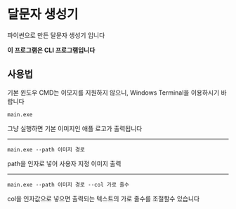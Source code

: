 # 달문자 생성기

파이썬으로 만든 달문자 생성기 입니다

**이 프로그램은 CLI 프로그램입니다**

## 사용법
기본 윈도우 CMD는 이모지를 지원하지 않으니, Windows Terminal을 이용하시기 바랍니다
```
main.exe
```
그냥 실행하면 기본 이미지인 애플 로고가 출력됩니다

---

```
main.exe --path 이미지 경로
```
path을 인자로 넣어 사용자 지정 이미지 출력

---

```
main.exe --path 이미지 경로 --col 가로 줄수
```
col을 인자값으로 넣으면 출력되는 텍스트의 가로 줄수를 조절할수 있습니다
